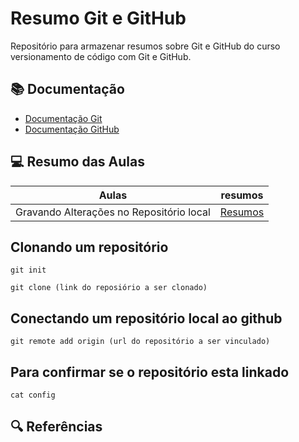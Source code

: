 
# Resumo Git e GitHub

Repositório para armazenar resumos sobre Git e GitHub do curso versionamento de código com Git e GitHub.

## 📚 Documentação

- [Documentação Git](https://git-scm.com/doc)
- [Documentação GitHub](https://docs.github.com/)

## 💻 Resumo das Aulas 

| Aulas | resumos |
|-------|---------|
|Gravando Alterações no Repositório local | [Resumos]()|

## Clonando um repositório
```
git init

```

```
git clone (link do reposiório a ser clonado)
```

## Conectando um repositório local ao github

```
git remote add origin (url do repositório a ser vinculado)
```

## Para confirmar se o repositório esta linkado 

```
cat config
```

## 🔍 Referências 
